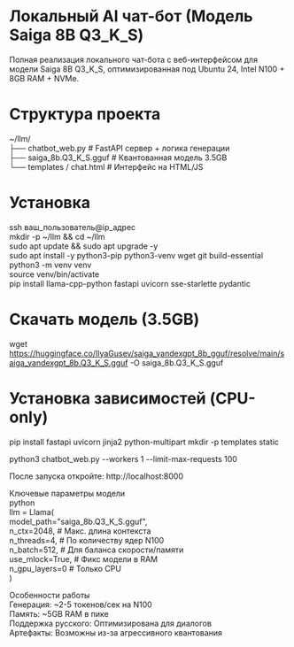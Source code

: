 # Локальный AI чат-бот (Модель Saiga 8B Q3_K_S)
Полная реализация локального чат-бота с веб-интерфейсом для модели Saiga 8B Q3_K_S, оптимизированная под Ubuntu 24, Intel N100 + 8GB RAM + NVMe.

# Структура проекта

~/llm/  
├── chatbot_web.py            # FastAPI сервер + логика генерации  
├── saiga_8b.Q3_K_S.gguf      # Квантованная модель 3.5GB  
└── templates / chat.html     # Интерфейс на HTML/JS  

# Установка
ssh ваш_пользователь@ip_адрес  
mkdir -p ~/llm && cd ~/llm  
sudo apt update && sudo apt upgrade -y  
sudo apt install -y python3-pip python3-venv wget git build-essential  
python3 -m venv venv  
source venv/bin/activate  
pip install llama-cpp-python fastapi uvicorn sse-starlette pydantic  

# Скачать модель (3.5GB)
wget https://huggingface.co/IlyaGusev/saiga_yandexgpt_8b_gguf/resolve/main/saiga_yandexgpt_8b.Q3_K_S.gguf -O saiga_8b.Q3_K_S.gguf

# Установка зависимостей (CPU-only)
pip install fastapi uvicorn jinja2 python-multipart
mkdir -p templates static

python3 chatbot_web.py --workers 1 --limit-max-requests 100

После запуска откройте: http://localhost:8000

Ключевые параметры модели  
python  
llm = Llama(  
    model_path="saiga_8b.Q3_K_S.gguf",  
    n_ctx=2048,          # Макс. длина контекста  
    n_threads=4,         # По количеству ядер N100  
    n_batch=512,         # Для баланса скорости/памяти  
    use_mlock=True,      # Фикс модели в RAM  
    n_gpu_layers=0       # Только CPU  
)  

Особенности работы  
Генерация: ~2-5 токенов/сек на N100  
Память: ~5GB RAM в пике  
Поддержка русского: Оптимизирована для диалогов  
Артефакты: Возможны из-за агрессивного квантования  
  
